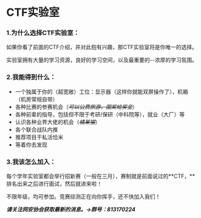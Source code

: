 # CTF实验室

### 1.为什么选择CTF实验室：

如果你看了前面的CTF介绍，并对此抱有兴趣，那CTF实验室将是你唯一的选择。

实验室拥有大量的学习资源，良好的学习空间，以及最重要的--浓厚的学习氛围。

### 2.我能得到什么：

* 一个独属于你的（超宽敞）工位：显示器（这样你就能双屏操作了），机箱（机房常规自带）
* 各种比赛的参赛机会（~~_可以公费旅游，国奖给奖金_~~）
* 各种前辈的指导，包括但不限于考研/保研（中科院等），就业（大厂）等
* 认识各种业界大佬的机会（~~_橘某猫_~~）
* 各个联合战队内推
* 推荐项目干私活恰米
* 等着你去发现

### 3.我该怎么加入：

每个学年实验室都会举行招新赛（一般在三月），赛制就是前面说过的**CTF，**排名出来之后进行面试，然后就进来啦！

不限年级，均可参加。竞赛综测正在向你挥手，还不快加入我们！

_**请关注网安协会获取最新的消息。→群号：813170224**_
